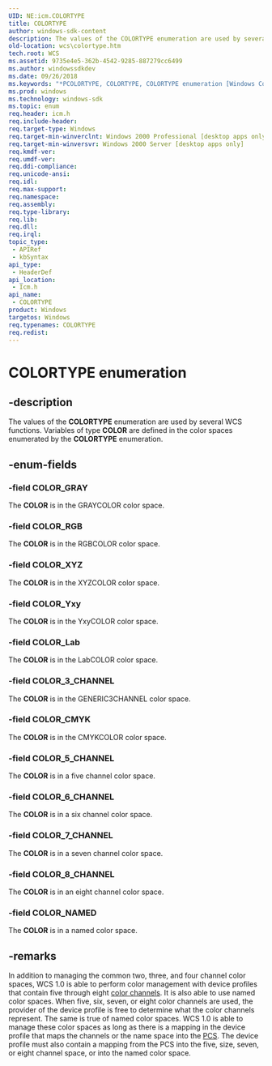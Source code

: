 ```yaml
---
UID: NE:icm.COLORTYPE
title: COLORTYPE
author: windows-sdk-content
description: The values of the COLORTYPE enumeration are used by several WCS functions. Variables of type COLOR are defined in the color spaces enumerated by the COLORTYPE enumeration.
old-location: wcs\colortype.htm
tech.root: WCS
ms.assetid: 9735e4e5-362b-4542-9285-887279cc6499
ms.author: windowssdkdev
ms.date: 09/26/2018
ms.keywords: "*PCOLORTYPE, COLORTYPE, COLORTYPE enumeration [Windows Color System], COLOR_3_CHANNEL, COLOR_5_CHANNEL, COLOR_6_CHANNEL, COLOR_7_CHANNEL, COLOR_8_CHANNEL, COLOR_CMYK, COLOR_GRAY, COLOR_Lab, COLOR_NAMED, COLOR_RGB, COLOR_XYZ, COLOR_Yxy, LPCOLORTYPE, LPCOLORTYPE enumeration pointer [Windows Color System], PCOLORTYPE, PCOLORTYPE enumeration pointer [Windows Color System], _color_COLORDATATYPE, icm/COLORTYPE, icm/COLOR_3_CHANNEL, icm/COLOR_5_CHANNEL, icm/COLOR_6_CHANNEL, icm/COLOR_7_CHANNEL, icm/COLOR_8_CHANNEL, icm/COLOR_CMYK, icm/COLOR_GRAY, icm/COLOR_Lab, icm/COLOR_NAMED, icm/COLOR_RGB, icm/COLOR_XYZ, icm/COLOR_Yxy, icm/LPCOLORTYPE, icm/PCOLORTYPE, wcs.colortype"
ms.prod: windows
ms.technology: windows-sdk
ms.topic: enum
req.header: icm.h
req.include-header: 
req.target-type: Windows
req.target-min-winverclnt: Windows 2000 Professional [desktop apps only]
req.target-min-winversvr: Windows 2000 Server [desktop apps only]
req.kmdf-ver: 
req.umdf-ver: 
req.ddi-compliance: 
req.unicode-ansi: 
req.idl: 
req.max-support: 
req.namespace: 
req.assembly: 
req.type-library: 
req.lib: 
req.dll: 
req.irql: 
topic_type:
 - APIRef
 - kbSyntax
api_type:
 - HeaderDef
api_location:
 - Icm.h
api_name:
 - COLORTYPE
product: Windows
targetos: Windows
req.typenames: COLORTYPE
req.redist: 
---
```


# COLORTYPE enumeration


## -description


The values of the <b>COLORTYPE</b> enumeration are used by several WCS functions. Variables of type <b>COLOR</b> are defined in the color spaces enumerated by the <b>COLORTYPE</b> enumeration.


## -enum-fields




### -field COLOR_GRAY

The <b>COLOR</b> is in the GRAYCOLOR color space.


### -field COLOR_RGB

The <b>COLOR</b> is in the RGBCOLOR color space.


### -field COLOR_XYZ

The <b>COLOR</b> is in the XYZCOLOR color space.


### -field COLOR_Yxy

The <b>COLOR</b> is in the YxyCOLOR color space.


### -field COLOR_Lab

The <b>COLOR</b> is in the LabCOLOR color space.


### -field COLOR_3_CHANNEL

The <b>COLOR</b> is in the GENERIC3CHANNEL color space.


### -field COLOR_CMYK

The <b>COLOR</b> is in the CMYKCOLOR color space.


### -field COLOR_5_CHANNEL

The <b>COLOR</b> is in a five channel color space.


### -field COLOR_6_CHANNEL

The <b>COLOR</b> is in a six channel color space.


### -field COLOR_7_CHANNEL

The <b>COLOR</b> is in a seven channel color space.


### -field COLOR_8_CHANNEL

The <b>COLOR</b> is in an eight channel color space.


### -field COLOR_NAMED

The <b>COLOR</b> is in a named color space.


## -remarks



In addition to managing the common two, three, and four channel color spaces, WCS 1.0 is able to perform color management with device profiles that contain five through eight <a href="c.htm">color channels</a>. It is also able to use named color spaces. When five, six, seven, or eight color channels are used, the provider of the device profile is free to determine what the color channels represent. The same is true of named color spaces. WCS 1.0 is able to manage these color spaces as long as there is a mapping in the device profile that maps the channels or the name space into the <a href="p.htm">PCS</a>. The device profile must also contain a mapping from the PCS into the five, size, seven, or eight channel space, or into the named color space.



